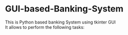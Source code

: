 # GUI-based-Banking-System
This is Python based banking System using tkinter GUI</br>
It allows to perform the following tasks:</br>


